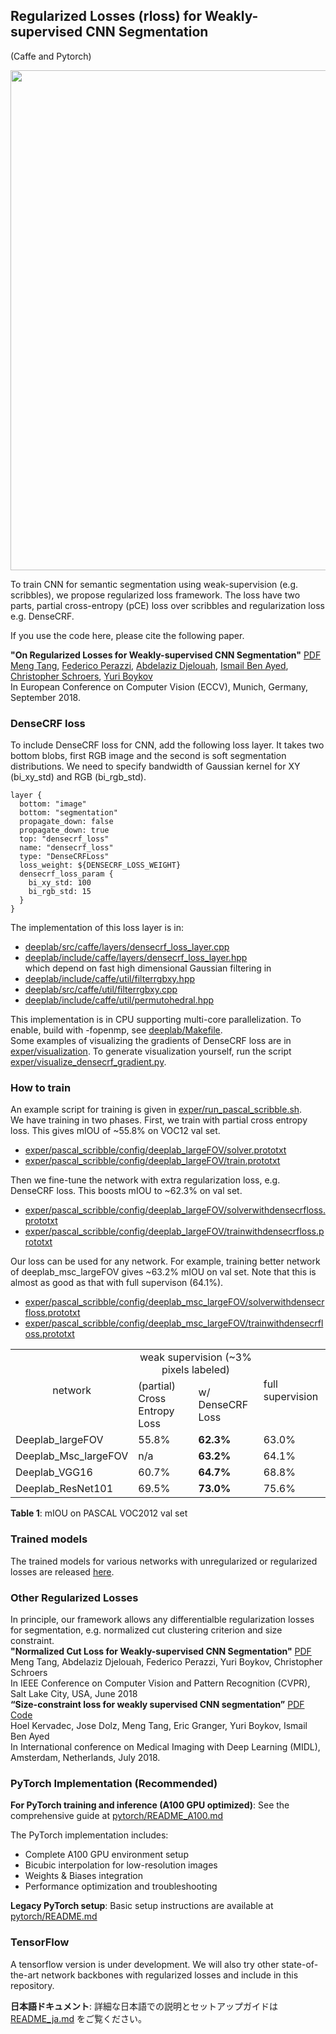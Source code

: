 ## Regularized Losses (rloss) for Weakly-supervised CNN Segmentation 

(Caffe and Pytorch)

<span align="center"><img src="teaser.png" alt="" width="800"/></span>

To train CNN for semantic segmentation using weak-supervision (e.g. scribbles), we propose regularized loss framework.
The loss have two parts, partial cross-entropy (pCE) loss over scribbles and regularization loss e.g. DenseCRF.

If you use the code here, please cite the following paper.

**"On Regularized Losses for Weakly-supervised CNN Segmentation"** [PDF](http://cs.uwaterloo.ca/~m62tang/OnRegularizedLosses_ECCV18.pdf)</br>
[Meng Tang](http://cs.uwaterloo.ca/~m62tang), [Federico Perazzi](https://fperazzi.github.io/), [Abdelaziz Djelouah](https://adjelouah.github.io/), [Ismail Ben Ayed](https://profs.etsmtl.ca/ibenayed/), [Christopher Schroers](https://www.disneyresearch.com/people/christopher-schroers/), [Yuri Boykov](https://cs.uwaterloo.ca/about/people/yboykov)</br>
In European Conference on Computer Vision (ECCV), Munich, Germany, September 2018.

### DenseCRF loss ###
To include DenseCRF loss for CNN, add the following loss layer. It takes two bottom blobs, first RGB image and the second is soft segmentation distributions. We need to specify bandwidth of Gaussian kernel for XY (bi_xy_std) and RGB (bi_rgb_std).
```
layer {
  bottom: "image"
  bottom: "segmentation"
  propagate_down: false
  propagate_down: true
  top: "densecrf_loss"
  name: "densecrf_loss"
  type: "DenseCRFLoss"
  loss_weight: ${DENSECRF_LOSS_WEIGHT}
  densecrf_loss_param {
    bi_xy_std: 100
    bi_rgb_std: 15
  }
}
```
The implementation of this loss layer is in:
* <a href="deeplab/src/caffe/layers/densecrf_loss_layer.cpp" alt=#>deeplab/src/caffe/layers/densecrf_loss_layer.cpp</a>
* <a href="deeplab/include/caffe/layers/densecrf_loss_layer.hpp" alt=#>deeplab/include/caffe/layers/densecrf_loss_layer.hpp</a>
</br>which depend on fast high dimensional Gaussian filtering in
* <a href="deeplab/include/caffe/util/filterrgbxy.hpp" alt=#>deeplab/include/caffe/util/filterrgbxy.hpp</a>
* <a href="deeplab/src/caffe/util/filterrgbxy.cpp" alt=#>deeplab/src/caffe/util/filterrgbxy.cpp</a>
* <a href="deeplab/include/caffe/util/permutohedral.hpp" alt=#>deeplab/include/caffe/util/permutohedral.hpp</a>

This implementation is in CPU supporting multi-core parallelization. To enable, build with -fopenmp, see <a href="deeplab/Makefile" alt=#>deeplab/Makefile</a>.</br>
Some examples of visualizing the gradients of DenseCRF loss are in <a href="exper/visualization" alt=#>exper/visualization</a>. To generate visualization yourself, run the script <a href="exper/visualize_densecrf_gradient.py" alt=#>exper/visualize_densecrf_gradient.py</a>.

### How to train ###
An example script for training is given in <a href="exper/run_pascal_scribble.sh" alt=#>exper/run_pascal_scribble.sh</a>.
</br>We have training in two phases. First, we train with partial cross entropy loss. This gives mIOU of ~55.8% on VOC12 val set.
* <a href="exper/pascal_scribble/config/deeplab_largeFOV/solver.prototxt" alt=#>exper/pascal_scribble/config/deeplab_largeFOV/solver.prototxt</a>
* <a href="exper/pascal_scribble/config/deeplab_largeFOV/train.prototxt" alt=#>exper/pascal_scribble/config/deeplab_largeFOV/train.prototxt</a>

Then we fine-tune the network with extra regularization loss, e.g. DenseCRF loss. This boosts mIOU to ~62.3% on val set.
* <a href="exper/pascal_scribble/config/deeplab_largeFOV/solverwithdensecrfloss.prototxt" alt=#>exper/pascal_scribble/config/deeplab_largeFOV/solverwithdensecrfloss.prototxt</a>
* <a href="exper/pascal_scribble/config/deeplab_largeFOV/trainwithdensecrf.prototxt" alt=#>exper/pascal_scribble/config/deeplab_largeFOV/trainwithdensecrfloss.prototxt</a>

Our loss can be used for any network. For example, training better network of deeplab_msc_largeFOV gives ~63.2% mIOU on val set. Note that this is almost as good as that with full supervison (64.1%).
* <a href="exper/pascal_scribble/config/deeplab_msc_largeFOV/solverwithdensecrfloss.prototxt" alt=#>exper/pascal_scribble/config/deeplab_msc_largeFOV/solverwithdensecrfloss.prototxt</a>
* <a href="exper/pascal_scribble/config/deeplab_msc_largeFOV/trainwithdensecrf.prototxt" alt=#>exper/pascal_scribble/config/deeplab_msc_largeFOV/trainwithdensecrfloss.prototxt</a>
<table align="left|center|center|center">
  <tr>
    <td rowspan="2" align="center">network</td>
    <td colspan="2" align="center">weak supervision (~3% pixels labeled)</td>
    <td rowspan="2">full supervision</td>
  </tr>
  <tr>
    <td>(partial) Cross Entropy Loss</td>
    <td>w/ DenseCRF Loss</td>
  </tr>
   <tr>
    <td>Deeplab_largeFOV</td>
    <td>55.8%</td>
     <td><b>62.3%</b></td>
     <td>63.0%</td>
  </tr>
     <tr>
    <td>Deeplab_Msc_largeFOV</td>
    <td>n/a</td>
     <td><b>63.2%</b></td>
     <td>64.1%</td>
  </tr>
  <tr>
    <td>Deeplab_VGG16</td>
    <td>60.7%</td>
     <td><b>64.7%</b></td>
     <td>68.8%</td>
  </tr>
  <tr>
    <td>Deeplab_ResNet101</td>
    <td>69.5%</td>
     <td><b>73.0%</b></td>
     <td>75.6%</td>
  </tr>
</table>

**Table 1**: mIOU on PASCAL VOC2012 val set

### Trained models ###
The trained models for various networks with unregularized or regularized losses are released <a href="https://cs.uwaterloo.ca/~m62tang/rloss/" alt=#>here</a>.

### Other Regularized Losses ###
In principle, our framework allows any differentialble regularization losses for segmentation, e.g. normalized cut clustering criterion and size constraint.</br>
**"Normalized Cut Loss for Weakly-supervised CNN Segmentation"** [PDF](https://cs.uwaterloo.ca/~m62tang/ncloss_CVPR18.pdf)</br>
Meng Tang, Abdelaziz Djelouah, Federico Perazzi, Yuri Boykov, Christopher Schroers</br>
In IEEE Conference on Computer Vision and Pattern Recognition (CVPR), Salt Lake City, USA, June 2018</br>
**“Size-constraint	loss	for	weakly	supervised	CNN	segmentation”** [PDF](https://arxiv.org/pdf/1805.04628.pdf) [Code](https://github.com/LIVIAETS/SizeLoss_WSS)</br>
Hoel Kervadec, Jose Dolz, Meng Tang, Eric Granger, Yuri Boykov, Ismail Ben Ayed</br>
In	International	conference on	Medical	Imaging	with	Deep	Learning	(MIDL),	Amsterdam,	Netherlands,	July	2018.</br>

### PyTorch Implementation (Recommended)
**For PyTorch training and inference (A100 GPU optimized)**: See the comprehensive guide at [pytorch/README_A100.md](pytorch/README_A100.md)

The PyTorch implementation includes:
- Complete A100 GPU environment setup
- Bicubic interpolation for low-resolution images  
- Weights & Biases integration
- Performance optimization and troubleshooting

**Legacy PyTorch setup**: Basic setup instructions are available at [pytorch/README.md](pytorch/README.md)

### TensorFlow
A tensorflow version is under development. We will also try other state-of-the-art network backbones with regularized losses and include in this repository.

**日本語ドキュメント**: 詳細な日本語での説明とセットアップガイドは [README_ja.md](README_ja.md) をご覧ください。
